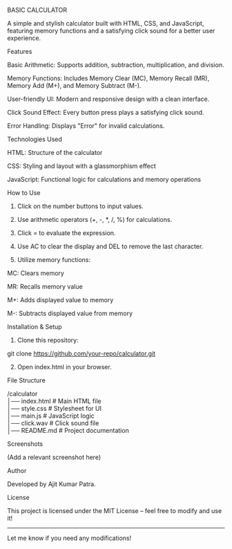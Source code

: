 BASIC CALCULATOR

A simple and stylish calculator built with HTML, CSS, and JavaScript, featuring memory functions and a satisfying click sound for a better user experience.

Features

Basic Arithmetic: Supports addition, subtraction, multiplication, and division.

Memory Functions: Includes Memory Clear (MC), Memory Recall (MR), Memory Add (M+), and Memory Subtract (M-).

User-friendly UI: Modern and responsive design with a clean interface.

Click Sound Effect: Every button press plays a satisfying click sound.

Error Handling: Displays "Error" for invalid calculations.


Technologies Used

HTML: Structure of the calculator

CSS: Styling and layout with a glassmorphism effect

JavaScript: Functional logic for calculations and memory operations


How to Use

1. Click on the number buttons to input values.


2. Use arithmetic operators (+, -, *, /, %) for calculations.


3. Click = to evaluate the expression.


4. Use AC to clear the display and DEL to remove the last character.


5. Utilize memory functions:

MC: Clears memory

MR: Recalls memory value

M+: Adds displayed value to memory

M-: Subtracts displayed value from memory




Installation & Setup

1. Clone this repository:

git clone https://github.com/your-repo/calculator.git


2. Open index.html in your browser.



File Structure

/calculator  
│── index.html        # Main HTML file  
│── style.css         # Stylesheet for UI  
│── main.js           # JavaScript logic  
│── click.wav         # Click sound file  
│── README.md         # Project documentation

Screenshots

 (Add a relevant screenshot here)

Author

Developed by Ajit Kumar Patra.

License

This project is licensed under the MIT License – feel free to modify and use it!


---

Let me know if you need any modifications!

